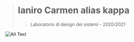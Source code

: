 > # Ianiro Carmen alias kappa
>>  Laboratorio di design dei sistemi - 2020/2021

![Alt Text](https://cloud.browsermedia.agency/wp-content/uploads/Animation-and-User-Experience-Classic-Reaction-GIF-Browser-Media.gif)
